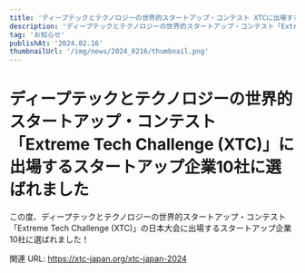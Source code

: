 ```yaml
---
title: 'ディープテックとテクノロジーの世界的スタートアップ・コンテスト XTCに出場するスタートアップ企業10社に選ばれました'
description: 'ディープテックとテクノロジーの世界的スタートアップ・コンテスト「Extreme Tech Challenge (XTC)」に出場するスタートアップ企業10社に選ばれました'
tag: 'お知らせ'
publishAt: '2024.02.16'
thumbnailUrl: '/img/news/2024_0216/thumbnail.png'
---
```


# ディープテックとテクノロジーの世界的スタートアップ・コンテスト「Extreme Tech Challenge (XTC)」に出場するスタートアップ企業10社に選ばれました

この度、ディープテックとテクノロジーの世界的スタートアップ・コンテスト「Extreme Tech Challenge (XTC)」の日本大会に出場するスタートアップ企業10社に選ばれました！

関連 URL: https://xtc-japan.org/xtc-japan-2024
